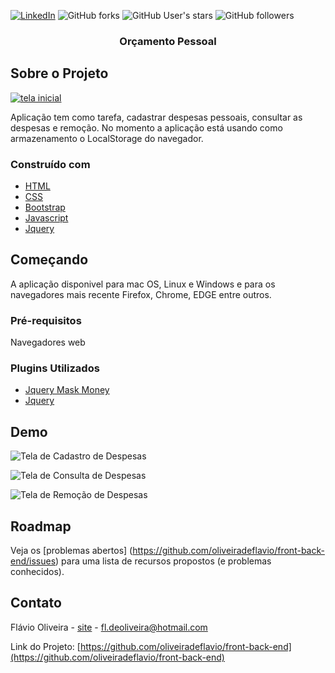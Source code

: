 
[![LinkedIn][linkedin-shield]][linkedin-url]
![GitHub forks](https://img.shields.io/github/forks/oliveiradeflavio/front-back-end?style=for-the-badge)
![GitHub User's stars](https://img.shields.io/github/stars/oliveiradeflavio?style=for-the-badge)
![GitHub followers](https://img.shields.io/github/followers/oliveiradeflavio?style=for-the-badge)


<h3 align="center">Orçamento Pessoal</h3>


<!-- ABOUT THE PROJECT -->
## Sobre o Projeto

[![tela inicial][product-screenshot]]()

Aplicação tem como tarefa, cadastrar despesas pessoais, consultar as despesas e remoção. No momento a aplicação está usando como armazenamento
o LocalStorage do navegador.

### Construído com

* [HTML](https://www.w3schools.com/html/)
* [CSS](https://www.w3schools.com/css/)
* [Bootstrap](https://getbootstrap.com/)
* [Javascript](https://www.w3schools.com/js/)
* [Jquery](https://jquery.com/)


<!-- GETTING STARTED -->
## Começando

A aplicação disponivel para mac OS, Linux e Windows e para os navegadores mais recente Firefox, Chrome, EDGE entre outros. 

### Pré-requisitos

Navegadores web

### Plugins Utilizados

* [Jquery Mask Money](https://github.com/plentz/jquery-maskmoney)
* [Jquery](https://jquery.com/)

<!-- USAGE EXAMPLES -->
## Demo

![Tela de Cadastro de Despesas](https://github.com/oliveiradeflavio/front-back-end/blob/main/orcamento-pessoal/img/tela-cadastra-despesa.png)

![Tela de Consulta de Despesas](https://github.com/oliveiradeflavio/front-back-end/blob/main/orcamento-pessoal/img/tela-consulta-despesa.png)

![Tela de Remoção de Despesas](https://github.com/oliveiradeflavio/front-back-end/blob/main/orcamento-pessoal/img/tela-remocao-despesa.png)


<!-- ROADMAP -->
## Roadmap

Veja os [problemas abertos] (https://github.com/oliveiradeflavio/front-back-end/issues) para uma lista de recursos propostos (e problemas conhecidos).


<!-- CONTACT -->
## Contato

Flávio Oliveira - [site](http://www.flaviodeoliveira.com.br) - fl.deoliveira@hotmail.com

Link do Projeto: [https://github.com/oliveiradeflavio/front-back-end](https://github.com/oliveiradeflavio/front-back-end)



<!-- MARKDOWN LINKS & IMAGES -->
<!-- https://www.markdownguide.org/basic-syntax/#reference-style-links -->
[linkedin-shield]: https://img.shields.io/badge/-LinkedIn-black.svg?style=for-the-badge&logo=linkedin&colorB=555
[linkedin-url]: https://www.linkedin.com/in/fladoliveira/
[product-screenshot]: https://github.com/oliveiradeflavio/front-back-end/blob/main/orcamento-pessoal/img/tela-cadastra-despesa.png

